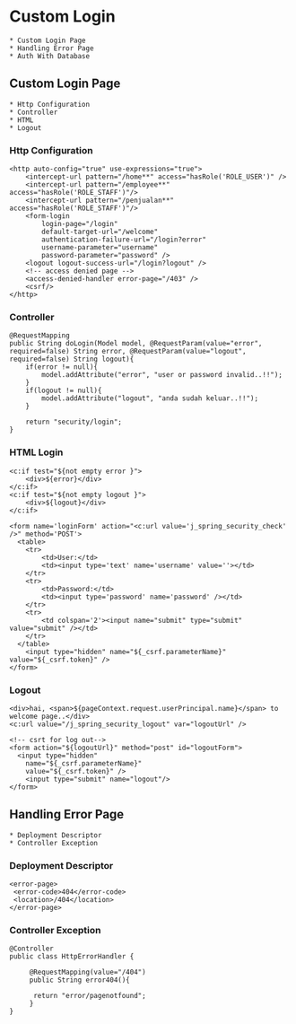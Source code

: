 # Custom Login
	* Custom Login Page
	* Handling Error Page
	* Auth With Database 
	
## Custom Login Page
	* Http Configuration 
	* Controller
	* HTML 
	* Logout 
	
	
### Http Configuration
	<http auto-config="true" use-expressions="true">	
		<intercept-url pattern="/home**" access="hasRole('ROLE_USER')" />
		<intercept-url pattern="/employee**" access="hasRole('ROLE_STAFF')"/>
		<intercept-url pattern="/penjualan**" access="hasRole('ROLE_STAFF')"/>
		<form-login
		    login-page="/login"
		    default-target-url="/welcome"
			authentication-failure-url="/login?error"
			username-parameter="username"
			password-parameter="password" />
		<logout logout-success-url="/login?logout" />
		<!-- access denied page -->
		<access-denied-handler error-page="/403" />
		<csrf/>
	</http>
	
### Controller
	@RequestMapping
	public String doLogin(Model model, @RequestParam(value="error", required=false) String error, @RequestParam(value="logout", required=false) String logout){
		if(error != null){
			model.addAttribute("error", "user or password invalid..!!");
		} 
		if(logout != null){
			model.addAttribute("logout", "anda sudah keluar..!!");
		}
		
		return "security/login";
	} 
	
### HTML Login 
	<c:if test="${not empty error }">
		<div>${error}</div>
	</c:if>
	<c:if test="${not empty logout }">
		<div>${logout}</div>
	</c:if>
	
	<form name='loginForm' action="<c:url value='j_spring_security_check' />" method='POST'>
	  <table>
		<tr>
			<td>User:</td>
			<td><input type='text' name='username' value=''></td>
		</tr>
		<tr>
			<td>Password:</td>
			<td><input type='password' name='password' /></td>
		</tr>
		<tr>
			<td colspan='2'><input name="submit" type="submit" value="submit" /></td>
		</tr>
	  </table>
		<input type="hidden" name="${_csrf.parameterName}" value="${_csrf.token}" />
	</form>
	
### Logout 
	<div>hai, <span>${pageContext.request.userPrincipal.name}</span> to welcome page..</div>
	<c:url value="/j_spring_security_logout" var="logoutUrl" />

	<!-- csrt for log out-->
	<form action="${logoutUrl}" method="post" id="logoutForm">
	  <input type="hidden"
		name="${_csrf.parameterName}"
		value="${_csrf.token}" />
		<input type="submit" name="logout"/>
	</form>
	
## Handling Error Page
	* Deployment Descriptor 
	* Controller Exception
	
### Deployment Descriptor
	<error-page>
	 <error-code>404</error-code>
	 <location>/404</location>
	</error-page>
	
### Controller Exception	
	@Controller
	public class HttpErrorHandler {

		 @RequestMapping(value="/404")
		 public String error404(){
			 
		  return "error/pagenotfound";
		 }
	}
	